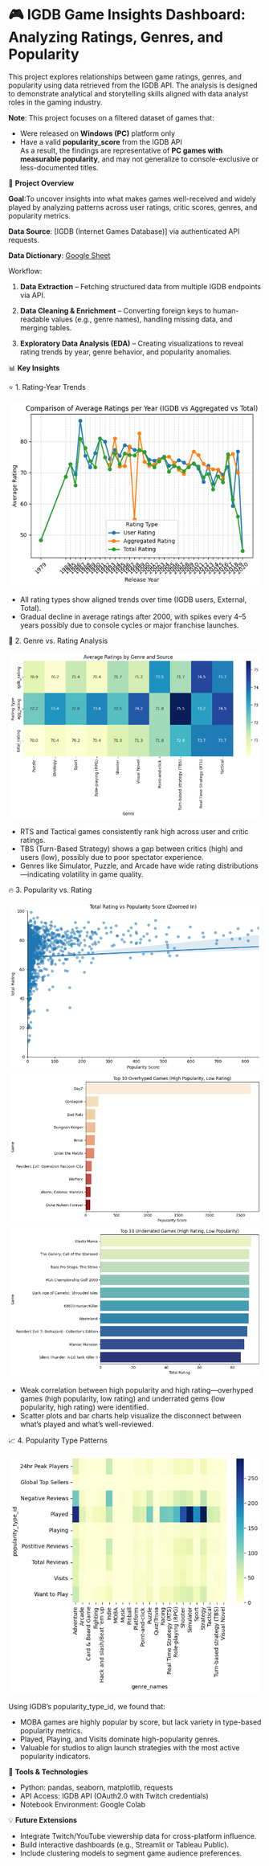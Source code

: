 # 🎮 IGDB Game Insights Dashboard: Analyzing Ratings, Genres, and Popularity

This project explores relationships between game ratings, genres, and popularity using data retrieved from the IGDB API. The analysis is designed to demonstrate analytical and storytelling skills aligned with data analyst roles in the gaming industry.

**Note**: This project focuses on a filtered dataset of games that:
- Were released on **Windows (PC)** platform only
- Have a valid **popularity_score** from the IGDB API  
As a result, the findings are representative of **PC games with measurable popularity**, and may not generalize to console-exclusive or less-documented titles.

📌 **Project Overview**

**Goal**:To uncover insights into what makes games well-received and widely played by analyzing patterns across user ratings, critic scores, genres, and popularity metrics.

**Data Source**:
[IGDB (Internet Games Database)] via authenticated API requests.

**Data Dictionary**: [Google Sheet](https://docs.google.com/spreadsheets/d/1kmeJqPt9Pj5-R23CmSb-y3FqIO2gpkwiR-hccKsVG1g/edit?usp=sharing)

Workflow:

1. **Data Extraction** – Fetching structured data from multiple IGDB endpoints via API.

2. **Data Cleaning & Enrichment** – Converting foreign keys to human-readable values (e.g., genre names), handling missing data, and merging tables.

3. **Exploratory Data Analysis (EDA)** – Creating visualizations to reveal rating trends by year, genre behavior, and popularity anomalies.


📊 **Key Insights**

⭐ 1. Rating-Year Trends

![Average Ratings Per Year](https://github.com/YulunTsai/Portfolio/blob/main/Projects/IGDB/images/linechart_comparison_of_avg_ratings_per_year.png)
- All rating types show aligned trends over time (IGDB users, External, Total).
- Gradual decline in average ratings after 2000, with spikes every 4–5 years possibly due to console cycles or major franchise launches.

🧠 2. Genre vs. Rating Analysis

![Average Rating by Genre and Rating Type](https://github.com/YulunTsai/Portfolio/blob/main/Projects/IGDB/images/heatmap_avg_ratings_by_genre_and_source.png)
- RTS and Tactical games consistently rank high across user and critic ratings.
- TBS (Turn-Based Strategy) shows a gap between critics (high) and users (low), possibly due to poor spectator experience.
- Genres like Simulator, Puzzle, and Arcade have wide rating distributions—indicating volatility in game quality.

🔥 3. Popularity vs. Rating

![Total Rating v.s. Popularity Score](https://github.com/YulunTsai/Portfolio/blob/main/Projects/IGDB/images/scatterplot_popularity_score_vs_rating.png)
![Top 10 Overrhyped Games](https://github.com/YulunTsai/Portfolio/blob/main/Projects/IGDB/images/barchart_top10_overhyped_games.png)
![Top 10 Underrated Games](https://github.com/YulunTsai/Portfolio/blob/main/Projects/IGDB/images/barchart_top10_underrated_games.png)
- Weak correlation between high popularity and high rating—overhyped games (high popularity, low rating) and underrated gems (low popularity, high rating) were identified.
- Scatter plots and bar charts help visualize the disconnect between what’s played and what’s well-reviewed.

📈 4. Popularity Type Patterns

![Genre vs. Popularity Type Distribution](https://github.com/YulunTsai/Portfolio/blob/main/Projects/IGDB/images/heatmap_%20relationship_of_genre_and_popularity_type.png)

Using IGDB’s popularity_type_id, we found that:
- MOBA games are highly popular by score, but lack variety in type-based popularity metrics.
- Played, Playing, and Visits dominate high-popularity genres.
- Valuable for studios to align launch strategies with the most active popularity indicators.

🧰 **Tools & Technologies**
- Python: pandas, seaborn, matplotlib, requests
- API Access: IGDB API (OAuth2.0 with Twitch credentials)
- Notebook Environment: Google Colab

💡 **Future Extensions**
- Integrate Twitch/YouTube viewership data for cross-platform influence.
- Build interactive dashboards (e.g., Streamlit or Tableau Public).
- Include clustering models to segment game audience preferences.
